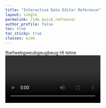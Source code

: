 ```yaml
---
title: "Interactive Data Editor Reference"
layout: single
permalink: /ide_quick_refrence/
author_profile: false
toc: true
toc_sticky: true
classes: wide
---
```

fbefwebgweubgeugbeug 
HI tehre
<video controls="controls">
  <source src="../videos/ide/3d_viewer.mp4" type="video/mp4">
</video>